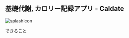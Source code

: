 
<h2>基礎代謝, カロリー記録アプリ - Caldate</h2>

![splashicon](https://user-images.githubusercontent.com/43976208/91845212-bb016580-ec93-11ea-913d-2a7c5fd5069f.png)




<p>できること</p>
